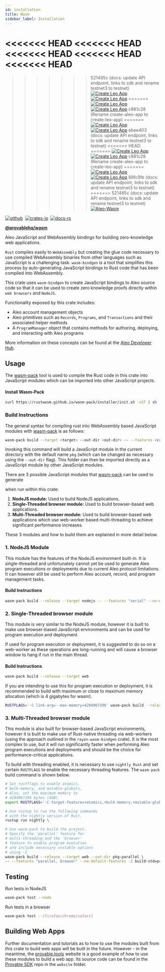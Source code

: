 ```yaml
---
id: installation
title: Wasm
sidebar_label: Installation
---
```


<!-- markdown-link-check-disable -->
<<<<<<< HEAD
<<<<<<< HEAD
<<<<<<< HEAD
<<<<<<< HEAD
<<<<<<< HEAD
=======
>>>>>>> 521485c (docs: update API endpoint, links to sdk and rename testnet3 to testnet)
<a href="https://www.npmjs.com/package/@provablehq/wasm"> <img alt="Create Leo App" src="https://img.shields.io/npm/l/%40provablehq%2Fwasm?label=NPM%20-%20Aleo%20Wasm&labelColor=green&color=blue" /></a>
<a href="https://www.npmjs.com/package/@provablehq/nodejs"> <img alt="Create Leo App" src="https://img.shields.io/npm/l/%40provablehq%2Fnodejs?label=NPM%20-%20Aleo%20Nodejs&labelColor=green&color=blue" /></a>
=======
<a href="https://www.npmjs.com/package/@aleohq/wasm"> <img alt="Create Leo App" src="https://img.shields.io/npm/l/%40aleohq%2Fwasm?label=NPM%20-%20Aleo%20Wasm&labelColor=green&color=blue" /></a>
<a href="https://www.npmjs.com/package/@aleohq/nodejs"> <img alt="Create Leo App" src="https://img.shields.io/npm/l/%40aleohq%2Fnodejs?label=NPM%20-%20Aleo%20Nodejs&labelColor=green&color=blue" /></a>
>>>>>>> c881c28 (Rename create-aleo-app to create-leo-app)
=======
<a href="https://www.npmjs.com/package/@provablehq/wasm"> <img alt="Create Leo App" src="https://img.shields.io/npm/l/%40provablehq%2Fwasm?label=NPM%20-%20Aleo%20Wasm&labelColor=green&color=blue" /></a>
<a href="https://www.npmjs.com/package/@provablehq/nodejs"> <img alt="Create Leo App" src="https://img.shields.io/npm/l/%40provablehq%2Fnodejs?label=NPM%20-%20Aleo%20Nodejs&labelColor=green&color=blue" /></a>
>>>>>>> ebee403 (docs: update API endpoint, links to sdk and rename testnet3 to testnet)
<<<<<<< HEAD
=======
<a href="https://www.npmjs.com/package/@aleohq/wasm"> <img alt="Create Leo App" src="https://img.shields.io/npm/l/%40aleohq%2Fwasm?label=NPM%20-%20Aleo%20Wasm&labelColor=green&color=blue" /></a>
<a href="https://www.npmjs.com/package/@aleohq/nodejs"> <img alt="Create Leo App" src="https://img.shields.io/npm/l/%40aleohq%2Fnodejs?label=NPM%20-%20Aleo%20Nodejs&labelColor=green&color=blue" /></a>
>>>>>>> c881c28 (Rename create-aleo-app to create-leo-app)
=======
<a href="https://www.npmjs.com/package/@provablehq/wasm"> <img alt="Create Leo App" src="https://img.shields.io/npm/l/%40provablehq%2Fwasm?label=NPM%20-%20Aleo%20Wasm&labelColor=green&color=blue" /></a>
<a href="https://www.npmjs.com/package/@provablehq/nodejs"> <img alt="Create Leo App" src="https://img.shields.io/npm/l/%40provablehq%2Fnodejs?label=NPM%20-%20Aleo%20Nodejs&labelColor=green&color=blue" /></a>
>>>>>>> 88fc9fe (docs: update API endpoint, links to sdk and rename testnet3 to testnet)
=======
>>>>>>> 521485c (docs: update API endpoint, links to sdk and rename testnet3 to testnet)
<a href="https://crates.io/crates/aleo-wasm"> <img alt="Aleo-Wasm" src="https://img.shields.io/crates/v/aleo-wasm.svg?color=neon" /></a>

[![github]](https://github.com/provablehq/sdk)&ensp;[![crates-io]](https://crates.io/crates/aleo-wasm)&ensp;[![docs-rs]](https://docs.rs/aleo-wasm/latest/aleo-wasm/)
<!-- markdown-link-check-enable -->

[github]: https://img.shields.io/badge/github-8da0cb?style=for-the-badge&labelColor=555555&logo=github
[crates-io]: https://img.shields.io/badge/crates.io-fc8d62?style=for-the-badge&labelColor=555555&logo=rust
[docs-rs]: https://img.shields.io/badge/docs.rs-66c2a5?style=for-the-badge&labelColor=555555&logo=docs.rs

[**@provablehq/wasm**](https://www.npmjs.com/package/@provablehq/wasm)

Aleo JavaScript and WebAssembly bindings for building zero-knowledge web applications.

`Rust` compiles easily to `WebAssembly` but creating the glue code necessary to use compiled WebAssembly binaries 
from other languages such as JavaScript is a challenging task. `wasm-bindgen` is a tool that simplifies this process by 
auto-generating JavaScript bindings to Rust code that has been compiled into WebAssembly. 

This crate uses `wasm-bindgen` to create JavaScript bindings to Aleo source code so that it can be used to create zero 
knowledge proofs directly within `web browsers` and `NodeJS`.

Functionality exposed by this crate includes:
* Aleo account management objects
* Aleo primitives such as `Records`, `Programs`, and `Transactions` and their associated helper methods
* A `ProgramManager` object that contains methods for authoring, deploying, and interacting with Aleo programs

More information on these concepts can be found at the [Aleo Developer Hub](https://developer.aleo.org/concepts).

<!-- markdown-link-check-disable -->
## Usage
The [wasm-pack](https://crates.io/crates/wasm-pack) tool is used to compile the Rust code in this crate into JavaScript
modules which can be imported into other JavaScript projects.

#### Install Wasm-Pack
```bash
curl https://rustwasm.github.io/wasm-pack/installer/init.sh -sSf | sh
```

### Build Instructions
The general syntax for compiling rust into WebAssembly based JavaScript modules with 
[wasm-pack](https://crates.io/crates/wasm-pack) is as follows:
```bash
wasm-pack build --target <target> --out-dir <out-dir> -- --features <crate-features>
```

Invoking this command will build a JavaScript module in the current directory with the default name `pkg` (which can 
be changed as necessary using the `--out-dir` flag). This folder can then be imported directly as a JavaScript module
by other JavaScript modules.

There are 3 possible JavaScript modules that [wasm-pack](https://crates.io/crates/wasm-pack) can be used to generate 
<!-- markdown-link-check-enable -->
when run within this crate:
1. **NodeJS module:** Used to build NodeJS applications.
2. **Single-Threaded browser module:** Used to build browser-based web applications.
3. **Multi-Threaded browser module:** Used to build browser-based web applications which use web-worker based 
multi-threading to achieve significant performance increases.

These 3 modules and how to build them are explained in more detail below.

### 1. NodeJS Module

This module has the features of the NodeJS environment built-in. It is single-threaded and unfortunately cannot yet be 
used to generate Aleo program executions or deployments due to current Aleo protocol limitations. It can however still
be used to perform Aleo account, record, and program management tasks.

#### Build Instructions
```bash
wasm-pack build --release --target nodejs -- --features "serial" --no-default-features
```

### 2. Single-Threaded browser module

This module is very similar to the NodeJS module, however it is built to make use browser-based JavaScript environments 
and can be used for program execution and deployment. 

If used for program execution or deployment, it is suggested to do so on a web-worker as these operations are long-running
and will cause a browser window to hang if run in the main thread.

#### Build Instructions
```bash
wasm-pack build --release --target web
```

If you are intending to use this for program execution or deployment, it is recommended to build
with maximum or close to maximum memory allocation (which is 4 gigabytes for wasm).

```bash
RUSTFLAGS='-C link-arg=--max-memory=4294967296' wasm-pack build --release --target web
````

### 3. Multi-Threaded browser module

This module is also built for browser-based JavaScript environments, however it is built to make use of Rust-native
threading via web-workers (using the approach outlined in the `rayon-wasm-bindgen` crate). It is the most complex to use,
but it will run significantly faster when performing Aleo program executions and deployments and should be the choice for
performance-critical applications.

To build with threading enabled, it is necessary to use `nightly Rust` and set certain `RUSTFLAGS` to enable the
necessary threading features. The `wasm-pack` build command is shown below.
```bash
# Set rustflags to enable atomics, 
# bulk-memory, and mutable-globals. 
# Also, set the maximum memory to 
# 4294967296 bytes (4GB).
export RUSTFLAGS='-C target-feature=+atomics,+bulk-memory,+mutable-globals -C link-arg=--max-memory=4294967296'

# Use rustup to run the following commands 
# with the nightly version of Rust.
rustup run nightly \

# Use wasm-pack to build the project. 
# Specify the 'parallel' feature for 
# multi-threading and the 'browser' 
# feature to enable program execution
# and include necessary unstable options
# using -Z
wasm-pack build --release --target web --out-dir pkg-parallel \
-- --features "parallel, browser" --no-default-features -Z build-std=panic_abort,std
```

## Testing

Run tests in NodeJS
```bash
wasm-pack test --node
```

Run tests in a browser
```bash
wasm-pack test --[firefox/chrome/safari]
```

## Building Web Apps

Further documentation and tutorials as to how to use the modules built from this crate to build web apps  will be built 
in the future. However - in the meantime, the [provable.tools](https://provable.tools) website is a good
example of how to use these modules to build a web app. Its source code can be found in the 
[Provable SDK](https://github.com/provablehq/sdk) repo in the `website` folder.
